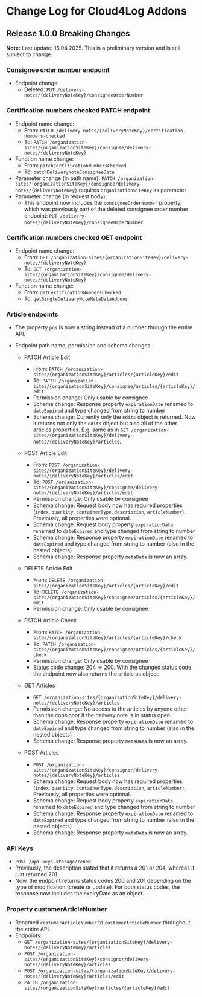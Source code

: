 # Change Log for Cloud4Log Addons

## Release 1.0.0 Breaking Changes

**Note:** Last update: 16.04.2025. This is a preliminary version and is still subject to change.

### Consignee order number endpoint
- Endpoint change:
    - Deleted: `PUT /delivery-notes/{deliveryNoteKey}/consigneeOrderNumber`

### Certification numbers checked PATCH endpoint
- Endpoint name change:
    - From: `PATCH /delivery-notes/{deliveryNoteKey}/certification-numbers-checked`
    - To:   `PATCH /organization-sites/{organizationSiteKey}/consignee/delivery-notes/{deliveryNoteKey}`
- Function name change:
    - From: `patchCertificationNumbersChecked`
    - To:   `patchDeliveryNoteConsigneeData`
- Parameter change (in path name):
    `PATCH /organization-sites/{organizationSiteKey}/consignee/delivery-notes/{deliveryNoteKey}` requires `organizationSiteKey` as parameter
- Parameter change (in request body):
    - This endpoint now includes the `consigneeOrderNumber` property, which was previously part of the deleted consignee order number endpoint: `PUT /delivery-notes/{deliveryNoteKey}/consigneeOrderNumber`.

### Certification numbers checked GET endpoint
- Endpoint name change:
    - From: `GET /organization-sites/{organizationSiteKey}/delivery-notes/{deliveryNoteKey}`
    - To:   `GET /organization-sites/{organizationSiteKey}/consignee/delivery-notes/{deliveryNoteKey}`
- Function name change:
    - From: `getCertificationNumbersChecked`
    - To:   `getSingleDeliveryNoteMetaDataAddons`

### Article endpoints
- The property `pos` is now a string instead of a number through the entire API.

- Endpoint path name, permission and schema changes.
    - PATCH Article Edit
        - From: `PATCH /organization-sites/{organizationSiteKey}/articles/{articleKey}/edit`
        - To:   `PATCH /organization-sites/{organizationSiteKey}/consignee/articles/{articleKey}/edit`
        - Permission change: Only usable by consignee
        - Schema change: Response property `expirationDate` renamed to `dateExpired` and type changed from string to number
        - Schema change: Currently only the `edits` object is returned. Now it returns not only the `edits` object but also all of the other articles properties. E.g. same as in `GET /organization-sites/{organizationSiteKey}/delivery-notes/{deliveryNoteKey}/articles`.

    - POST Article Edit
        - From: `POST /organization-sites/{organizationSiteKey}/delivery-notes/{deliveryNoteKey}/articles/edit`
        - To:   `POST /organization-sites/{organizationSiteKey}/consignee/delivery-notes/{deliveryNoteKey}/articles/edit`
        - Permission change: Only usable by consignee
        - Schema change: Request body now has required properties (`index`, `quantity`, `containerType`, `description`, `articleNumber`). Previously, all properties were optional.
        - Schema change: Request body property `expirationDate` renamed to `dateExpired` and type changed from string to number
        - Schema change: Response property `expirationDate` renamed to `dateExpired` and type changed from string to number (also in the nested objects)
        - Schema change: Response property `metaData` is now an array.

    - DELETE Article Edit
        - From: `DELETE /organization-sites/{organizationSiteKey}/articles/{articleKey}/edit`
        - To:   `DELETE /organization-sites/{organizationSiteKey}/consignee/articles/{articleKey}/edit`
        - Permission change: Only usable by consignee

    - PATCH Article Check
        - From: `PATCH /organization-sites/{organizationSiteKey}/articles/{articleKey}/check`
        - To:   `PATCH /organization-sites/{organizationSiteKey}/consignee/articles/{articleKey}/check`
        - Permission change: Only usable by consignee
        - Status code change: 204 -> 200. With the changed status code the endpoint now also returns the article as object.

    - GET Articles
        - `GET /organization-sites/{organizationSiteKey}/delivery-notes/{deliveryNoteKey}/articles`
        - Permission change: No access to the articles by anyone other than the consignor if the delivery note is in status open.
        - Schema change: Response property `expirationDate` renamed to `dateExpired` and type changed from string to number (also in the nested objects)
        - Schema change: Response property `metaData` is now an array.
    
    - POST Articles
        - `POST /organization-sites/{organizationSiteKey}/consignor/delivery-notes/{deliveryNoteKey}/articles`
        - Schema change: Request body now has required properties (`index`, `quantity`, `containerType`, `description`, `articleNumber`). Previously, all properties were optional.
        - Schema change: Request body property `expirationDate` renamed to `dateExpired` and type changed from string to number
        - Schema change: Response property `expirationDate` renamed to `dateExpired` and type changed from string to number (also in the nested objects)
        - Schema change: Response property `metaData` is now an array.

### API Keys
- `POST /api-keys-storage/renew`
- Previously, the description stated that it returns a 201 or 204, whereas it just returned 201.
- Now, the endpoint returns status codes 200 and 201 depending on the type of modification (create or update). For both status codes, the response now includes the expiryDate as an object.

### Property customerArticleNumber
- Renamed `costumerArticleNumber` to `customerArticleNumber` throughout the entire API.
- Endpoints:
    - `GET /organization-sites/{organizationSiteKey}/delivery-notes/{deliveryNoteKey}/articles`
    - `POST /organization-sites/{organizationSiteKey}/consignor/delivery-notes/{deliveryNoteKey}/articles`
    - `POST /organization-sites/{organizationSiteKey}/delivery-notes/{deliveryNoteKey}/articles/edit`
    - `PATCH /organization-sites/{organizationSiteKey}/articles/{articleKey}/edit`
